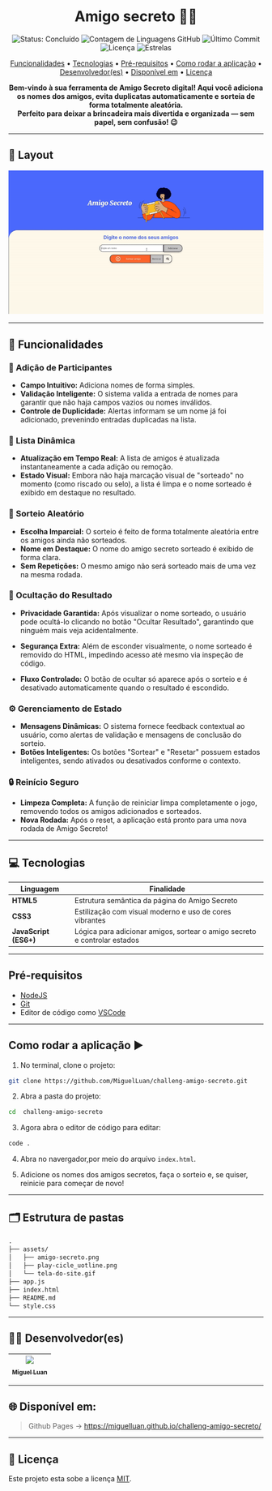 <h1 align="center" style="font-weight: bold;"> Amigo secreto 🤫🎁</h1>

<p align="center">
  <img src="https://img.shields.io/badge/status-Concluido-green" alt="Status: Concluído"/>
  <img src="https://img.shields.io/github/languages/count/MiguelLuan/challeng-amigo-secreto" alt="Contagem de Linguagens GitHub"/>
  <img src="https://img.shields.io/github/last-commit/MiguelLuan/challeng-amigo-secreto" alt="Último Commit"/>
  <img src="https://img.shields.io/github/license/MiguelLuan/challeng-amigo-secreto" alt="Licença"/>
  <img src="https://img.shields.io/github/stars/MiguelLuan/challeng-amigo-secreto" alt="Estrelas"/>
</p>

<p align="center">
 <a href="#features">Funcionalidades</a> • 
 <a href="#tech">Tecnologias</a> • 
 <a href="#requirements">Pré-requisitos</a> • 
 <a href="#application">Como rodar a aplicação</a> •
 <a href="#contribute">Desenvolvedor(es)</a> • 
 <a href="#access">Disponível em</a> • 
 <a href="#license">Licença</a>
</p>

<p align="center">
    <b>Bem-vindo à sua ferramenta de Amigo Secreto digital! Aqui você adiciona os nomes dos amigos, evita duplicatas automaticamente e sorteia de forma totalmente aleatória. <br/> Perfeito para deixar a brincadeira mais divertida e organizada — sem papel, sem confusão! 😉</b>
</p>

---

<h2 id="layout">🎨 Layout</h2>

<p align="center">
        <img src="assets/tela-do-site.gif" alt="Image Example" width="700px">
</p>

---

<h2 id="features">🧰 Funcionalidades</h2>

### 👥 Adição de Participantes

* **Campo Intuitivo:** Adiciona nomes de forma simples.
* **Validação Inteligente:** O sistema valida a entrada de nomes para garantir que não haja campos vazios ou nomes inválidos.
* **Controle de Duplicidade:** Alertas informam se um nome já foi adicionado, prevenindo entradas duplicadas na lista.

### 📝 Lista Dinâmica

* **Atualização em Tempo Real:** A lista de amigos é atualizada instantaneamente a cada adição ou remoção.
* **Estado Visual:** Embora não haja marcação visual de "sorteado" no momento (como riscado ou selo), a lista é limpa e o nome sorteado é exibido em destaque no resultado.

### 🎲 Sorteio Aleatório

* **Escolha Imparcial:** O sorteio é feito de forma totalmente aleatória entre os amigos ainda não sorteados.
* **Nome em Destaque:** O nome do amigo secreto sorteado é exibido de forma clara.
* **Sem Repetições:** O mesmo amigo não será sorteado mais de uma vez na mesma rodada.

### 🙈 Ocultação do Resultado

* **Privacidade Garantida:** Após visualizar o nome sorteado, o usuário pode ocultá-lo clicando no botão "Ocultar Resultado", garantindo que ninguém mais veja acidentalmente.

* **Segurança Extra:** Além de esconder visualmente, o nome sorteado é removido do HTML, impedindo acesso até mesmo via inspeção de código.

* **Fluxo Controlado:** O botão de ocultar só aparece após o sorteio e é desativado automaticamente quando o resultado é escondido.

### ⚙️ Gerenciamento de Estado

* **Mensagens Dinâmicas:** O sistema fornece feedback contextual ao usuário, como alertas de validação e mensagens de conclusão do sorteio.
* **Botões Inteligentes:** Os botões "Sortear" e "Resetar" possuem estados inteligentes, sendo ativados ou desativados conforme o contexto. 

### 🔒 Reinício Seguro

* **Limpeza Completa:** A função de reiniciar limpa completamente o jogo, removendo todos os amigos adicionados e sorteados.
* **Nova Rodada:** Após o reset, a aplicação está pronto para uma nova rodada de Amigo Secreto!

---

<h2 id="tech">💻 Tecnologias</h2>

| Linguagem             | Finalidade                                                                |
| --------------------- | ------------------------------------------------------------------------- |
| **HTML5**             | Estrutura semântica da página do Amigo Secreto                            |
| **CSS3**              | Estilização com visual moderno e uso de cores vibrantes         |
| **JavaScript (ES6+)** | Lógica para adicionar amigos, sortear o amigo secreto e controlar estados |


---

<h2 id="requirements">Pré-requisitos</h2>

- [NodeJS](https://nodejs.org/pt)
- [Git](https://git-scm.com/downloads)
- Editor de código como [VSCode](https://code.visualstudio.com/)

---

<h2 id="application">Como rodar a aplicação ▶️</h2>

1. No terminal, clone o projeto:

```bash
git clone https://github.com/MiguelLuan/challeng-amigo-secreto.git
```

2. Abra a pasta do projeto:

```bash
cd  challeng-amigo-secreto
```

3. Agora abra o editor de código para editar:

```bash
code .
```

4. Abra no navergador,por meio do arquivo `index.html`.

5. Adicione os nomes dos amigos secretos, faça o sorteio e, se quiser, reinicie para começar de novo!

---

## 🗂️ Estrutura de pastas

```
.
├── assets/                  
│   ├── amigo-secreto.png     
│   ├── play-cicle_uotline.png            
│   └── tela-do-site.gif          
├── app.js                       
├── index.html                   
├── README.md                    
└── style.css         

```

---

<h2 id="contribute">🧑‍💻 Desenvolvedor(es)</h2>

| [<img src="https://avatars.githubusercontent.com/u/211078180?s=400&u=e42935c528efd7f3f727529e71286a5803fe4aa7&v=4" width=115><br><sub>Miguel Luan</sub>](https://github.com/MiguelLuan) |
| :---: 

---

<h2 id="access">🌐 Disponível em:</h2>

> Github Pages -> https://miguelluan.github.io/challeng-amigo-secreto/



---

<h2 id="license">📝 Licença</h3>

Este projeto esta sobe a licença [MIT](LICENSE).
